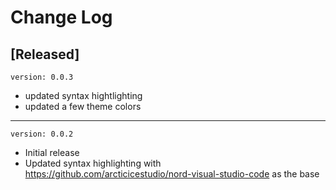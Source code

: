 # Change Log

## [Released]

`version: 0.0.3`

- updated syntax hightlighting
- updated a few theme colors

---

`version: 0.0.2`

- Initial release
- Updated syntax highlighting with https://github.com/arcticicestudio/nord-visual-studio-code as the base

